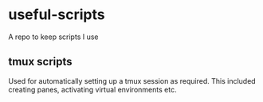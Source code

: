 # useful-scripts
A repo to keep scripts I use

## tmux scripts
Used for automatically setting up a tmux session as required. This included
creating panes, activating virtual environments etc.

